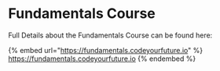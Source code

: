 # Fundamentals Course

Full Details about the Fundamentals Course can be found here:

{% embed url="https://fundamentals.codeyourfuture.io" %}
https://fundamentals.codeyourfuture.io
{% endembed %}

